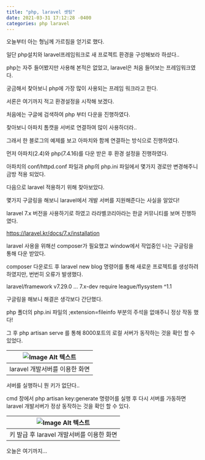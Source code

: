 ```yaml
---
title: "php, laravel 셋팅"
date: 2021-03-31 17:12:28 -0400
categories: php laravel
---
```


오늘부터 아는 형님께 가르침을 얻기로 했다.

일단 php설치와 laravel프레임워크로 새 프로젝트 환경을 구성해보라 하셨다..

php는 자주 들어봤지만 사용해 본적은 없었고, laravel은 처음 들어보는 프레임워크였다.

궁금해서 찾아보니 php에 가장 많이 사용되는 프레임 워크라고 한다.

서론은 여기까지 적고 환경설정을 시작해 보겠다.

처음에는 구글에 검색하여 php 부터 다운을 진행하였다.

찾아보니 아파치 톰캣을 서버로 연결하여 많이 사용하더라.. 

그래서 한 블로그의 예제를 보고 아파치와 함께 연결하는 방식으로 진행하였다.

먼저 아파치(2.4)와 php(7.4.16)를 다운 받은 후 환경 설정을 진행하였다.

아파치의 conf/httpd.conf 파일과 php의 php.ini 파일에서 몇가지 경로만 변경해주니 금방 적용 되었다.

다음으로 laravel 적용하기 위해 찾아보았다.

몇가지 구글링을 해보니 laravel에서 개발 서버를 지원해준다는 사실을 알았다!

laravel 7.x 버전을 사용하기로 하였고 라라벨코리아라는 한글 커뮤니티를 보며 진행하였다.

https://laravel.kr/docs/7.x/installation

laravel 사용을 위해선 composer가 필요했고 window에서 작업중인 나는 구글링을 통해 다운 받았다.

composer 다운로드 후 laravel new blog 명령어를 통해 새로운 프로젝트를 생성하려 하였지만, 번번히 오류가 발생했다.

laravel/framework v7.29.0 ... 7.x-dev require league/flysystem ^1.1

구글링을 해보니 해결은 생각보다 간단했다.

php 폴더의 php.ini 파일의  ;extension=fileinfo 부분의 주석을 없애주니 정상 작동 했다!

그 후 php artisan serve 를 통해 8000포트의 로컬 서버가 동작하는 것을 확인 할 수 있었다.

| ![Image Alt 텍스트]({{site.url}}/assets/img/20200331_php_laravel1.png ) |
|:--:| 
| laravel 개발서버를 이용한 화면 |

서버를 실행하니 뭔 키가 없단다..

cmd 창에서 php artisan key:generate 명령어를 실행 후 다시 서버를 가동하면 laravel 개발서버가 정상 동작하는 것을 확인 할 수 있다.

| ![Image Alt 텍스트]({{site.url}}/assets/img/20200331_php_laravel2.png ) |
|:--:| 
| 키 발급 후 laravel 개발서버를 이용한 화면 |

오늘은 여기까지...
